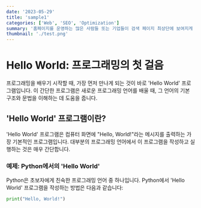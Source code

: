 ```yaml
---
date: '2023-05-29'
title: 'sample1'
categories: ['Web', 'SEO', 'Optimization']
summary: '홈페이지를 운영하는 많은 사람들 또는 기업들이 검색 페이지 최상단에 보여지게 하기 위해 어떤 최적화 작업을 하는지 알아보자.'
thumbnail: './test.png'
---
```


# Hello World: 프로그래밍의 첫 걸음

프로그래밍을 배우기 시작할 때, 가장 먼저 만나게 되는 것이 바로 'Hello World' 프로그램입니다. 이 간단한 프로그램은 새로운 프로그래밍 언어를 배울 때, 그 언어의 기본 구조와 문법을 이해하는 데 도움을 줍니다.

## 'Hello World' 프로그램이란?

'Hello World' 프로그램은 컴퓨터 화면에 "Hello, World!"라는 메시지를 출력하는 가장 기본적인 프로그램입니다. 대부분의 프로그래밍 언어에서 이 프로그램을 작성하고 실행하는 것은 매우 간단합니다.

### 예제: Python에서의 'Hello World'

Python은 초보자에게 친숙한 프로그래밍 언어 중 하나입니다. Python에서 'Hello World' 프로그램을 작성하는 방법은 다음과 같습니다:

```python
print("Hello, World!")
